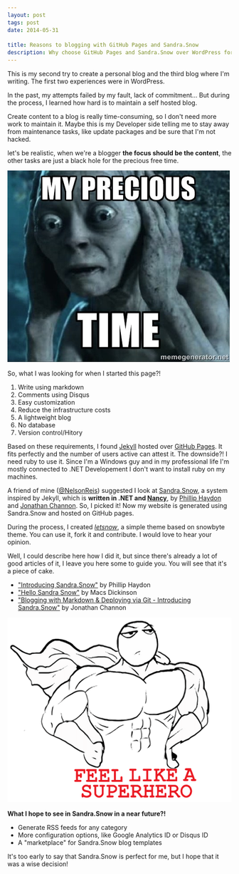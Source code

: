 ```yaml
---
layout: post
tags: post
date: 2014-05-31

title: Reasons to blogging with GitHub Pages and Sandra.Snow
description: Why choose GitHub Pages and Sandra.Snow over WordPress for .NET developers - markdown writing, no database, version control, and zero maintenance.
---
```


This is my second try to create a personal blog and the third blog where I'm writing. The first two experiences were in WordPress.

In the past, my attempts failed by my fault, lack of commitment... But during the process, I learned how hard is to maintain a self hosted blog.

Create content to a blog is really time-consuming, so I don't need more work to maintain it. Maybe this is my Developer side telling me to stay away from maintenance tasks, like update packages and be sure that I'm not hacked.

let's be realistic, when we're a blogger **the focus should be the content**, the other tasks are just a black hole for the precious free time.

![Gollum - My Precious Time](/images/reasons-to-blogging-using-github-pages-and-sandra-snow-my-precious-time.jpg)

So, what I was looking for when I started this page?!

1. Write using markdown
2. Comments using Disqus
3. Easy customization
4. Reduce the infrastructure costs
5. A lightweight blog
6. No database
7. Version control/Hitory

Based on these requirements, I found [Jekyll](https://jekyllrb.com/) hosted over [GitHub Pages](https://pages.github.com/). It fits perfectly and the number of users active can attest it. The downside?! I need ruby to use it. Since I'm a Windows guy and in my professional life I'm mostly connected to .NET Developement I don't want to install ruby on my machines.

A friend of mine ([@NelsonReis](https://twitter.com/NelsonReis)) suggested I look at [Sandra.Snow](https://github.com/Sandra/Sandra.Snow), a system inspired by Jekyll, which is **written in .NET and [Nancy](https://nancyfx.org/)**, by [Phillip Haydon](https://twitter.com/philliphaydon) and [Jonathan Channon](https://twitter.com/jchannon). So, I picked it! Now my website is generated using Sandra.Snow and hosted on GitHub pages.

During the process, I created [_letsnow_](https://github.com/gsferreira/letsnow), a simple theme based on snowbyte theme. You can use it, fork it and contribute. I would love to hear your opinion.

Well, I could describe here how I did it, but since there's already a lot of good articles of it, I leave you here some to guide you. You will see that it's a piece of cake.

- ["Introducing Sandra.Snow"](https://www.philliphaydon.com/2013/10/01/introducing-sandra-snow/) by Phillip Haydon
- ["Hello Sandra Snow"](https://www.macsdickinson.com/blog/2013-12-12-Hello-Sandra-Snow/) by Macs Dickinson
- ["Blogging with Markdown & Deploying via Git - Introducing Sandra.Snow"](https://blog.jonathanchannon.com/2013/10/01/blogging-with-markdown-and-git/) by Jonathan Channon

![Feel like a superhero](/images/reasons-to-blogging-using-github-pages-and-sandra-snow-feel-like-superhero.png)

**What I hope to see in Sandra.Snow in a near future?!**

- Generate RSS feeds for any category
- More configuration options, like Google Analytics ID or Disqus ID
- A "marketplace" for Sandra.Snow blog templates

It's too early to say that Sandra.Snow is perfect for me, but I hope that it was a wise decision!
